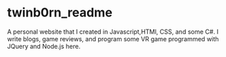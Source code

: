 # twinb0rn_readme
A personal website that I created in Javascript,HTMl, CSS, and some C#. I write blogs, game reviews, and program some VR game programmed with JQuery and Node.js here. 
